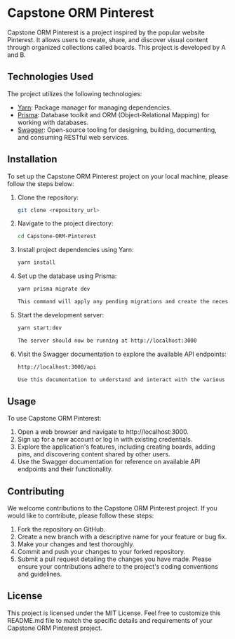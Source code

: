 # Capstone ORM Pinterest

Capstone ORM Pinterest is a project inspired by the popular website Pinterest. It allows users to create, share, and discover visual content through organized collections called boards. This project is developed by A and B.

## Technologies Used

The project utilizes the following technologies:

- [Yarn](https://yarnpkg.com/): Package manager for managing dependencies.
- [Prisma](https://www.prisma.io/): Database toolkit and ORM (Object-Relational Mapping) for working with databases.
- [Swagger](https://swagger.io/): Open-source tooling for designing, building, documenting, and consuming RESTful web services.

## Installation

To set up the Capstone ORM Pinterest project on your local machine, please follow the steps below:

1. Clone the repository:

    ```bash
    git clone <repository_url>

2. Navigate to the project directory:

    ```bash
    cd Capstone-ORM-Pinterest

3. Install project dependencies using Yarn:
    
    ```bash
    yarn install

4. Set up the database using Prisma:

    ```bash
    yarn prisma migrate dev

    This command will apply any pending migrations and create the necessary database tables.

5. Start the development server:

    ```bash
    yarn start:dev

    The server should now be running at http://localhost:3000

6. Visit the Swagger documentation to explore the available API endpoints:

    ```bash
    http://localhost:3000/api

    Use this documentation to understand and interact with the various routes provided by the Capstone ORM Pinterest API.

## Usage
To use Capstone ORM Pinterest:

1. Open a web browser and navigate to http://localhost:3000.
2. Sign up for a new account or log in with existing credentials.
3. Explore the application's features, including creating boards, adding pins, and discovering content shared by other users.
4. Use the Swagger documentation for reference on available API endpoints and their functionality.
## Contributing
We welcome contributions to the Capstone ORM Pinterest project. If you would like to contribute, please follow these steps:

1. Fork the repository on GitHub.
2. Create a new branch with a descriptive name for your feature or bug fix.
3. Make your changes and test thoroughly.
4. Commit and push your changes to your forked repository.
5. Submit a pull request detailing the changes you have made.
Please ensure your contributions adhere to the project's coding conventions and guidelines.

## License
This project is licensed under the MIT License.
Feel free to customize this README.md file to match the specific details and requirements of your Capstone ORM Pinterest project.
